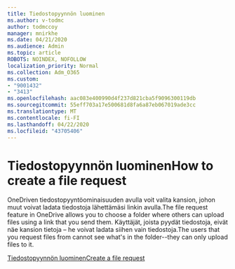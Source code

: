 ```yaml
---
title: Tiedostopyynnön luominen
ms.author: v-todmc
author: todmccoy
manager: mnirkhe
ms.date: 04/21/2020
ms.audience: Admin
ms.topic: article
ROBOTS: NOINDEX, NOFOLLOW
localization_priority: Normal
ms.collection: Adm_O365
ms.custom:
- "9001432"
- "3413"
ms.openlocfilehash: aac083e400990d4f237d821cba5f9096300119db
ms.sourcegitcommit: 55eff703a17e500681d8fa6a87eb067019ade3cc
ms.translationtype: MT
ms.contentlocale: fi-FI
ms.lasthandoff: 04/22/2020
ms.locfileid: "43705406"
---
```

# <a name="how-to-create-a-file-request"></a><span data-ttu-id="ed3a0-102">Tiedostopyynnön luominen</span><span class="sxs-lookup"><span data-stu-id="ed3a0-102">How to create a file request</span></span>

<span data-ttu-id="ed3a0-103">OneDriven tiedostopyyntöominaisuuden avulla voit valita kansion, johon muut voivat ladata tiedostoja lähettämäsi linkin avulla.</span><span class="sxs-lookup"><span data-stu-id="ed3a0-103">The file request feature in OneDrive allows you to choose a folder where others can upload files using a link that you send them.</span></span> <span data-ttu-id="ed3a0-104">Käyttäjät, joista pyydät tiedostoja, eivät näe kansion tietoja – he voivat ladata siihen vain tiedostoja.</span><span class="sxs-lookup"><span data-stu-id="ed3a0-104">The users that you request files from cannot see what's in the folder--they can only upload files to it.</span></span>

[<span data-ttu-id="ed3a0-105">Tiedostopyynnön luominen</span><span class="sxs-lookup"><span data-stu-id="ed3a0-105">Create a file request</span></span>](https://support.office.com/article/create-a-file-request-f54aa7f8-2589-4421-b351-d415fc3b83af)